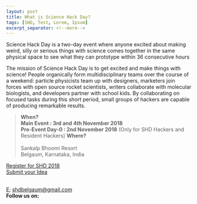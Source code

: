 ```yaml
---
layout: post
title: What is Science Hack Day?
tags: [SHD, Test, Lorem, Ipsum]
excerpt_separator: <!--more-->
---
```

Science Hack Day is a two-day event where anyone excited about making weird, silly or serious things with science comes together in the same physical space to see what they can prototype within 36 consecutive hours

The mission of Science Hack Day is to get excited and make things with science! People organically form multidisciplinary teams over the course of a weekend: particle physicists team up with designers, marketers join forces with open source rocket scientists, writers collaborate with molecular biologists, and developers partner with school kids. By collaborating on focused tasks during this short period, small groups of hackers are capable of producing remarkable results.


><strong>When?</strong>
><br>
><strong>Main Event : 3rd and 4th November 2018</strong>
><br><strong>Pre-Event Day-0 : 2nd November 2018</strong>  (Only for SHD Hackers and Resident Hackers)
><strong>Where?</strong>
><br>
><br>Sankalp Bhoomi Resort
><br>Belgaum, Karnataka, India

<p>
<a class="btn btn-primary btn-lg" href="https://www.instamojo.com/shdindia/">Register for SHD 2018
<br>        
<a class="btn btn-primary btn-lg" href="https://goo.gl/BtPNwy">Submit your Idea </a>
</p>
        
<br>
<abbr title="Email">E:</abbr> <a href="mailto:shdbelgaum@gmail.com">shdbelgaum@gmail.com</a>
<br>
<b>Follow us on:</b>
</br>
<a href="https://www.facebook.com/sciencehackin/"><i class="fa fa-facebook-official fa-3x" aria-hidden="true"></i></a>
<a href="https://twitter.com/SHD_India"><i class="fa fa-twitter fa-3x" aria-hidden="true"></i></a>
<a href="https://www.flickr.com/groups/3087939@N23/"><i class="fa fa-flickr fa-3x" aria-hidden="true"></i>
